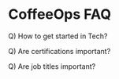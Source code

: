 # CoffeeOps FAQ

Q) How to get started in Tech?

Q) Are certifications important?

Q) Are job titles important?


